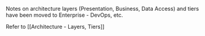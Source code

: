 Notes on architecture layers (Presentation, Business, Data Access) and tiers have been moved to Enterprise - DevOps, etc.

Refer to [[Architecture - Layers, Tiers]]